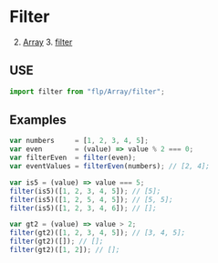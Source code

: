 # Filter
2. [Array](../README.md)
    3. [filter](./README.md)

## USE

```javascript
import filter from "flp/Array/filter";
```

## Examples

```javascript
var numbers     = [1, 2, 3, 4, 5];
var even        = (value) => value % 2 === 0;
var filterEven  = filter(even);
var eventValues = filterEven(numbers); // [2, 4];

var is5 = (value) => value === 5;
filter(is5)([1, 2, 3, 4, 5]); // [5];
filter(is5)([1, 2, 5, 4, 5]); // [5, 5];
filter(is5)([1, 2, 3, 4, 6]); // [];

var gt2 = (value) => value > 2;
filter(gt2)([1, 2, 3, 4, 5]); // [3, 4, 5];
filter(gt2)([]); // [];
filter(gt2)([1, 2]); // [];
```
